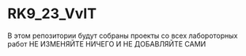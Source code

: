 # RK9_23_VvIT
В этом репозитории будут собраны проекты со всех лабороторных работ
НЕ ИЗМЕНЯЙТЕ НИЧЕГО И НЕ ДОБАВЛЯЙТЕ САМИ 

